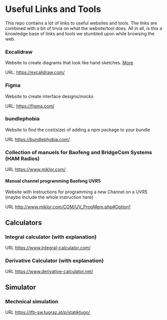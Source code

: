 # Useful Links and Tools

This repo contains a lot of links to useful websites and tools.
The links are combined with a bit of trivia on what the website/tool
does. All in all, is this a knowledge base of links and tools
we stumbled upon while browsing the web.


### Excalidraw

Website to create diagrams that look like hand sketches. [More](https://github.com/Hackertreff-Reutte/useful-links-and-tools/blob/main/drawing/excalidraw.md)

URL: https://excalidraw.com/


### Figma

Website to create interface designs/mocks

URL: https://figma.com/


### bundlephobia

Website to find the cost(size) of adding a npm package to your bundle

URL https://bundlephobia.com/


### Collection of manuels for Baofeng and BridgeCom Systems  (HAM Radios)

URL https://www.miklor.com/

#### Manual channel programming Baofeng UVR5

Website with instructions for programming a new Channel on a UVR5 (maybe include the whole instruction here)

URL http://www.miklor.com/COM/UV_ProgMem.php#Option1

## Calculators

### Integral calculator (with explanation)

URL https://www.integral-calculator.com/

### Derivative Calculator (with explanation)

URL https://www.derivative-calculator.net/

## Simulator

### Mechnical simulation
URL https://ifb-sw.tugraz.at/p/statiktugo/
